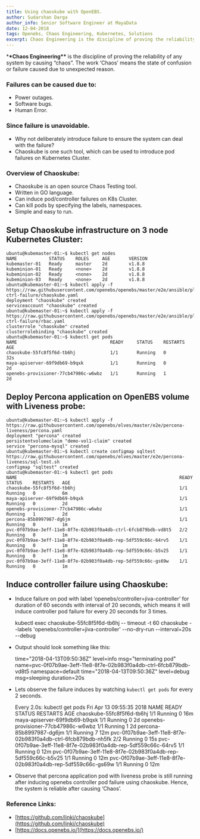 ```yaml
---
title: Using chaoskube with OpenEBS.
author: Sudarshan Darga
author_info: Senior Software Engineer at MayaData
date: 12-04-2018
tags: Openebs, Chaos Engineering, Kubernetes, Solutions
excerpt: Chaos Engineering is the discipline of proving the reliability of any system by causing “chaos”. The work ‘Chaos’ means the state of confusion or failure caused due to unexpected reason.
---
```


\***\*Chaos Engineering\*\*** is the discipline of proving the reliability of any system by causing “chaos”. The work ‘Chaos’ means the state of confusion or failure caused due to unexpected reason.

### Failures can be caused due to:

- Power outages.
- Software bugs.
- Human Error.

### Since failure is unavoidable.

- Why not deliberately introduce failure to ensure the system can deal with the failure?
- Chaoskube is one such tool, which can be used to introduce pod failures on Kubernetes Cluster.

### Overview of Chaoskube:

- Chaoskube is an open source Chaos Testing tool.
- Written in GO language.
- Can induce pod/controller failures on K8s Cluster.
- Can kill pods by specifying the labels, namespaces.
- Simple and easy to run.

## Setup Chaoskube infrastructure on 3 node Kubernetes Cluster:

    ubuntu@kubemaster-01:~$ kubectl get nodes
    NAME            STATUS    ROLES     AGE       VERSION
    kubemaster-01   Ready     master    2d        v1.8.8
    kubeminion-01   Ready     <none>    2d        v1.8.8
    kubeminion-02   Ready     <none>    2d        v1.8.8
    kubeminion-03   Ready     <none>    2d        v1.8.8
    ubuntu@kubemaster-01:~$ kubectl apply -f https://raw.githubusercontent.com/openebs/openebs/master/e2e/ansible/playbooks/resiliency/test-ctrl-failure/chaoskube.yaml
    deployment "chaoskube" created
    serviceaccount "chaoskube" created
    ubuntu@kubemaster-01:~$ kubectl apply -f https://raw.githubusercontent.com/openebs/openebs/master/e2e/ansible/playbooks/resiliency/test-ctrl-failure/rbac.yaml
    clusterrole "chaoskube" created
    clusterrolebinding "chaoskube" created
    ubuntu@kubemaster-01:~$ kubectl get pods
    NAME                                   READY     STATUS    RESTARTS   AGE
    chaoskube-55fc8f5f6d-tb6hj             1/1       Running   0          32s
    maya-apiserver-69f9db69-b9qxk          1/1       Running   0          2d
    openebs-provisioner-77cb47986c-w6wbz   1/1       Running   1          2d

## Deploy Percona application on OpenEBS volume with Liveness probe:

    ubuntu@kubemaster-01:~$ kubectl apply -f https://raw.githubusercontent.com/openebs/elves/master/e2e/percona-liveness/percona.yaml
    deployment "percona" created
    persistentvolumeclaim "demo-vol1-claim" created
    service "percona-mysql" created
    ubuntu@kubemaster-01:~$ kubectl create configmap sqltest https://raw.githubusercontent.com/openebs/elves/master/e2e/percona-liveness/sql-test.sh
    configmap "sqltest" created
    ubuntu@kubemaster-01:~$ kubectl get pods
    NAME                                                             READY     STATUS    RESTARTS   AGE
    chaoskube-55fc8f5f6d-tb6hj                                       1/1       Running   0          6m
    maya-apiserver-69f9db69-b9qxk                                    1/1       Running   0          2d
    openebs-provisioner-77cb47986c-w6wbz                             1/1       Running   1          2d
    percona-85b8997987-dg6jm                                         1/1       Running   0          1m
    pvc-0f07b9ae-3eff-11e8-8f7e-02b983f0a4db-ctrl-6fcb879bdb-vd8t5   2/2       Running   0          1m
    pvc-0f07b9ae-3eff-11e8-8f7e-02b983f0a4db-rep-5df559c66c-64rv5    1/1       Running   0          1m
    pvc-0f07b9ae-3eff-11e8-8f7e-02b983f0a4db-rep-5df559c66c-b5v25    1/1       Running   0          1m
    pvc-0f07b9ae-3eff-11e8-8f7e-02b983f0a4db-rep-5df559c66c-gs69w    1/1       Running   0          1m

## Induce controller failure using Chaoskube:

- Induce failure on pod with label ‘openebs/controller=jiva-controller’ for duration of 60 seconds with interval of 20 seconds, which means it will induce controller pod failure for every 20 seconds for 3 times.

  kubectl exec chaoskube-55fc8f5f6d-tb6hj -- timeout -t 60 chaoskube --labels 'openebs/controller=jiva-controller' --no-dry-run --interval=20s --debug

- Output should look something like this:

  time="2018-04-13T09:50:36Z" level=info msg="terminating pod" name=pvc-0f07b9ae-3eff-11e8-8f7e-02b983f0a4db-ctrl-6fcb879bdb-vd8t5 namespace=default
  time="2018-04-13T09:50:36Z" level=debug msg=sleeping duration=20s

- Lets observe the failure induces by watching `kubectl get pods` for every 2 seconds.

  Every 2.0s: kubectl get pods Fri Apr 13 09:55:35 2018
  NAME READY STATUS RESTARTS AGE
  chaoskube-55fc8f5f6d-tb6hj 1/1 Running 0 16m
  maya-apiserver-69f9db69-b9qxk 1/1 Running 0 2d
  openebs-provisioner-77cb47986c-w6wbz 1/1 Running 1 2d
  percona-85b8997987-dg6jm 1/1 Running 7 12m
  pvc-0f07b9ae-3eff-11e8-8f7e-02b983f0a4db-ctrl-6fcb879bdb-nh5fk 2/2 Running 0 15s
  pvc-0f07b9ae-3eff-11e8-8f7e-02b983f0a4db-rep-5df559c66c-64rv5 1/1 Running 0 12m
  pvc-0f07b9ae-3eff-11e8-8f7e-02b983f0a4db-rep-5df559c66c-b5v25 1/1 Running 0 12m
  pvc-0f07b9ae-3eff-11e8-8f7e-02b983f0a4db-rep-5df559c66c-gs69w 1/1 Running 0 12m

- Observe that percona application pod with liveness probe is still running after inducing openebs controller pod failure using chaoskube. Hence, the system is reliable after causing ‘Chaos’.

### Reference Links:

- [https://github.com/linki/chaoskube](https://github.com/linki/chaoskube)
- [https://docs.openebs.io/](https://docs.openebs.io/)

